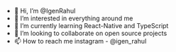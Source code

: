 - 👋 Hi, I’m @IgenRahul
- 👀 I’m interested in everything around me
- 🌱 I’m currently learning React-Native and TypeScript
- 💞️ I’m looking to collaborate on open source projects
- 📫 How to reach me instagram - @igen_rahul

<!---
IgenRahul/IgenRahul is a ✨ special ✨ repository because its `README.md` (this file) appears on your GitHub profile.
You can click the Preview link to take a look at your changes.
--->
